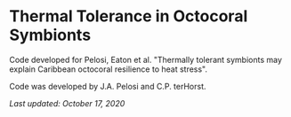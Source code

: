 # Thermal Tolerance in Octocoral Symbionts 

Code developed for Pelosi, Eaton et al. "Thermally tolerant symbionts may explain Caribbean octocoral resilience to heat stress".

Code was developed by J.A. Pelosi and C.P. terHorst. 

<i> Last updated: October 17, 2020 </i> 
